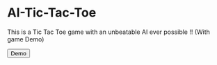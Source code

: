 # AI-Tic-Tac-Toe
This is a Tic Tac Toe game with an unbeatable AI ever possible !! (With game Demo)


<button>Demo</button>
